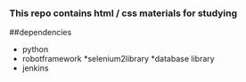 ### This repo contains html / css materials for studying ##

##dependencies

* python
* robotframework
  *selenium2library
  *database library
* jenkins
